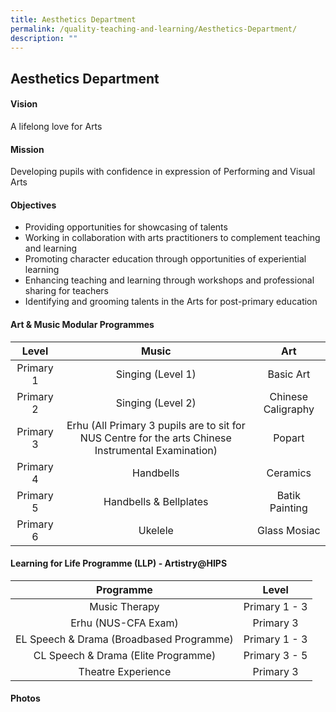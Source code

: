 ```yaml
---
title: Aesthetics Department
permalink: /quality-teaching-and-learning/Aesthetics-Department/
description: ""
---
```

## Aesthetics Department 

#### Vision


A lifelong love for Arts

#### Mission


Developing pupils with confidence in expression of Performing and Visual Arts

#### Objectives


*   Providing opportunities for showcasing of talents
*   Working in collaboration with arts practitioners to complement teaching and learning
*   Promoting character education through opportunities of experiential learning
*   Enhancing teaching and learning through workshops and professional sharing for teachers
*   Identifying and grooming talents in the Arts for post-primary education

#### Art & Music Modular Programmes

|    Level   |                                                Music                                                |         Art        |
|:----------:|:---------------------------------------------------------------------------------------------------:|:------------------:|
|  Primary 1 | Singing (Level 1)                                                                                   | Basic Art          |
|  Primary 2 | Singing (Level 2)                                                                                   | Chinese Caligraphy |
| Primary 3  | Erhu (All Primary 3 pupils are to sit for NUS Centre for the arts Chinese Instrumental Examination) | Popart             |
|  Primary 4 | Handbells                                                                                           | Ceramics           |
|  Primary 5 | Handbells & Bellplates                                                                              | Batik Painting     |
|  Primary 6 | Ukelele                                                                                             | Glass Mosiac       |

#### Learning for Life Programme (LLP) - Artistry@HIPS

|                 Programme                |     Level     |
|:----------------------------------------:|:-------------:|
|               Music Therapy              | Primary 1 - 3 |
|            Erhu (NUS-CFA Exam)           |   Primary 3   |
| EL Speech & Drama (Broadbased Programme) | Primary 1 - 3 |
|    CL Speech & Drama (Elite Programme)   | Primary 3 - 5 |
|            Theatre Experience            |   Primary 3   |

#### Photos


